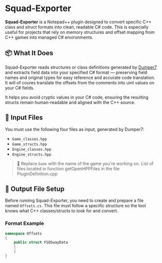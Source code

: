 # Squad-Exporter

**Squad-Exporter** is a Notepad++ plugin designed to convert specific C++ class and struct formats into clean, readable C# code. This is especially useful for projects that rely on memory structures and offset mapping from C++ games into managed C# environments.

## 📦 What It Does

Squad-Exporter reads structures or class definitions generated by [Dumper7](https://github.com/Encryqed/Dumper-7) and extracts field data into your specified C# format — preserving field names and original types for easy reference and accurate code translation. It will of coures translate the offsets from the comments into uint values on your C# fields.

It helps you avoid cryptic values in your C# code, ensuring the resulting structs remain human-readable and aligned with the C++ source.

## 📁 Input Files

You must use the following four files as input, generated by Dumper7:

- `Game_classes.hpp`
- `Game_structs.hpp`
- `Engine_classes.hpp`
- `Engine_structs.hpp`

> 🔁 Replace `Game` with the name of the game you're working on. List of files located in function getOpenHPPFiles in the file PluginDefinition.cpp

## 📝 Output File Setup

Before running Squad-Exporter, you need to create and prepare a file named `Offsets.cs`. This file must follow a specific structure so the tool knows what C++ classes/structs to look for and convert.

### Format Example

```csharp
namespace Offsets
{
    public struct FSQSwayData
    {
    }
}
